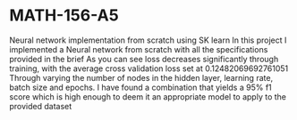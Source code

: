 # MATH-156-A5
Neural network implementation from scratch using SK learn
In this project I implemented a Neural network from scratch with all the specifications provided in the brief
As you can see loss decreases significantly through training, with the average cross validation loss set at 0.12482069692761051
Through varying the number of nodes in the hidden layer, learning rate, batch size and epochs. I have found a combination that yields a 95% f1 score which is high enough to deem it an appropriate
model to apply to the provided dataset
